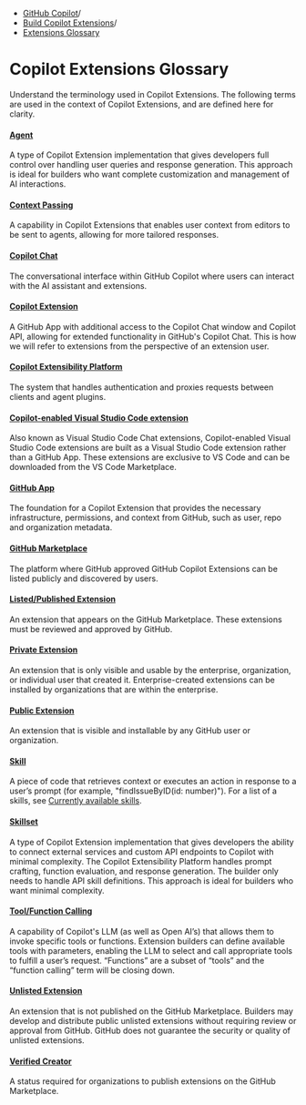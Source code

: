   * [GitHub Copilot](https://docs.github.com/en/copilot "GitHub Copilot")/
  * [Build Copilot Extensions](https://docs.github.com/en/copilot/building-copilot-extensions "Build Copilot Extensions")/
  * [Extensions Glossary](https://docs.github.com/en/copilot/building-copilot-extensions/copilot-extensions-glossary "Extensions Glossary")


# Copilot Extensions Glossary
Understand the terminology used in Copilot Extensions.
The following terms are used in the context of Copilot Extensions, and are defined here for clarity.
#### [Agent](https://docs.github.com/en/copilot/building-copilot-extensions/copilot-extensions-glossary#agent)
A type of Copilot Extension implementation that gives developers full control over handling user queries and response generation. This approach is ideal for builders who want complete customization and management of AI interactions.
#### [Context Passing](https://docs.github.com/en/copilot/building-copilot-extensions/copilot-extensions-glossary#context-passing)
A capability in Copilot Extensions that enables user context from editors to be sent to agents, allowing for more tailored responses.
#### [Copilot Chat](https://docs.github.com/en/copilot/building-copilot-extensions/copilot-extensions-glossary#copilot-chat)
The conversational interface within GitHub Copilot where users can interact with the AI assistant and extensions.
#### [Copilot Extension](https://docs.github.com/en/copilot/building-copilot-extensions/copilot-extensions-glossary#copilot-extension)
A GitHub App with additional access to the Copilot Chat window and Copilot API, allowing for extended functionality in GitHub's Copilot Chat. This is how we will refer to extensions from the perspective of an extension user.
#### [Copilot Extensibility Platform](https://docs.github.com/en/copilot/building-copilot-extensions/copilot-extensions-glossary#copilot-extensibility-platform)
The system that handles authentication and proxies requests between clients and agent plugins.
#### [Copilot-enabled Visual Studio Code extension](https://docs.github.com/en/copilot/building-copilot-extensions/copilot-extensions-glossary#copilot-enabled-visual-studio-code-extension)
Also known as Visual Studio Code Chat extensions, Copilot-enabled Visual Studio Code extensions are built as a Visual Studio Code extension rather than a GitHub App. These extensions are exclusive to VS Code and can be downloaded from the VS Code Marketplace.
#### [GitHub App](https://docs.github.com/en/copilot/building-copilot-extensions/copilot-extensions-glossary#github-app)
The foundation for a Copilot Extension that provides the necessary infrastructure, permissions, and context from GitHub, such as user, repo and organization metadata.
#### [GitHub Marketplace](https://docs.github.com/en/copilot/building-copilot-extensions/copilot-extensions-glossary#github-marketplace)
The platform where GitHub approved GitHub Copilot Extensions can be listed publicly and discovered by users.
#### [Listed/Published Extension](https://docs.github.com/en/copilot/building-copilot-extensions/copilot-extensions-glossary#listedpublished-extension)
An extension that appears on the GitHub Marketplace. These extensions must be reviewed and approved by GitHub.
#### [Private Extension](https://docs.github.com/en/copilot/building-copilot-extensions/copilot-extensions-glossary#private-extension)
An extension that is only visible and usable by the enterprise, organization, or individual user that created it. Enterprise-created extensions can be installed by organizations that are within the enterprise.
#### [Public Extension](https://docs.github.com/en/copilot/building-copilot-extensions/copilot-extensions-glossary#public-extension)
An extension that is visible and installable by any GitHub user or organization.
#### [Skill](https://docs.github.com/en/copilot/building-copilot-extensions/copilot-extensions-glossary#skill)
A piece of code that retrieves context or executes an action in response to a user’s prompt (for example, "findIssueByID(id: number)"). For a list of a skills, see [Currently available skills](https://docs.github.com/en/copilot/using-github-copilot/asking-github-copilot-questions-in-your-ide#currently-available-skills).
#### [Skillset](https://docs.github.com/en/copilot/building-copilot-extensions/copilot-extensions-glossary#skillset)
A type of Copilot Extension implementation that gives developers the ability to connect external services and custom API endpoints to Copilot with minimal complexity. The Copilot Extensibility Platform handles prompt crafting, function evaluation, and response generation. The builder only needs to handle API skill definitions. This approach is ideal for builders who want minimal complexity.
#### [Tool/Function Calling](https://docs.github.com/en/copilot/building-copilot-extensions/copilot-extensions-glossary#toolfunction-calling)
A capability of Copilot's LLM (as well as Open AI’s) that allows them to invoke specific tools or functions. Extension builders can define available tools with parameters, enabling the LLM to select and call appropriate tools to fulfill a user’s request. “Functions” are a subset of “tools” and the “function calling” term will be closing down.
#### [Unlisted Extension](https://docs.github.com/en/copilot/building-copilot-extensions/copilot-extensions-glossary#unlisted-extension)
An extension that is not published on the GitHub Marketplace. Builders may develop and distribute public unlisted extensions without requiring review or approval from GitHub. GitHub does not guarantee the security or quality of unlisted extensions.
#### [Verified Creator](https://docs.github.com/en/copilot/building-copilot-extensions/copilot-extensions-glossary#verified-creator)
A status required for organizations to publish extensions on the GitHub Marketplace.
